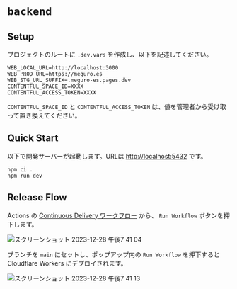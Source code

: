 # `backend`

## Setup

プロジェクトのルートに `.dev.vars` を作成し、以下を記述してください。

```
WEB_LOCAL_URL=http://localhost:3000
WEB_PROD_URL=https://meguro.es
WEB_STG_URL_SUFFIX=.meguro-es.pages.dev
CONTENTFUL_SPACE_ID=XXXX
CONTENTFUL_ACCESS_TOKEN=XXXX
```

`CONTENTFUL_SPACE_ID` と `CONTENTFUL_ACCESS_TOKEN` は、値を管理者から受け取って置き換えてください。

## Quick Start

以下で開発サーバーが起動します。URLは <http://localhost:5432> です。

```
npm ci .
npm run dev
```

## Release Flow

Actions の [Continuous Delivery ワークフロー](https://github.com/meguroes/backend/actions/workflows/continuous_delivery.yaml) から、 `Run Workflow` ボタンを押下します。

![スクリーンショット 2023-12-28 午後7 41 04](https://github.com/meguroes/next.meguro.es/assets/38882716/d8c5fc73-9dd7-4323-8714-54621267cde0)

ブランチを `main` にセットし、ポップアップ内の `Run Workflow` を押下すると Cloudflare Workers にデプロイされます。

![スクリーンショット 2023-12-28 午後7 41 13](https://github.com/meguroes/next.meguro.es/assets/38882716/c695f8a9-5536-4eb0-8ca5-3909623ce6e6)
